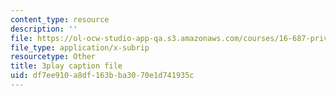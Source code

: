 ```yaml
---
content_type: resource
description: ''
file: https://ol-ocw-studio-app-qa.s3.amazonaws.com/courses/16-687-private-pilot-ground-school-january-iap-2019/df7ee910a8df163bba3070e1d741935c_Th2N_rDfkDw.srt
file_type: application/x-subrip
resourcetype: Other
title: 3play caption file
uid: df7ee910-a8df-163b-ba30-70e1d741935c
---
```

